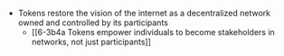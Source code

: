 - Tokens restore the vision of the internet as a decentralized network owned and controlled by its participants
  - [[6-3b4a Tokens empower individuals to become stakeholders in networks, not just participants]]
